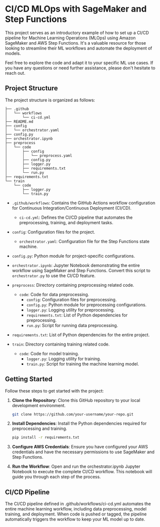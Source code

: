 # CI/CD MLOps with SageMaker and Step Functions

This project serves as an introductory example of how to set up a CI/CD pipeline for Machine Learning Operations (MLOps)
using Amazon SageMaker and AWS Step Functions. It's a valuable resource for those looking to streamline their ML
workflows and automate the deployment of models.

Feel free to explore the code and adapt it to your specific ML use cases. If you have any questions or need further
assistance, please don't hesitate to reach out.

## Project Structure

The project structure is organized as follows:
```plaintext
├── .github
│   └── workflows
│       └── ci-cd.yml
├── README.md
├── config
│   └── orchestrator.yaml
├── config.py
├── orchestrator.ipynb
├── preprocess
│   └── code
│       ├── config
│       │   └── preprocess.yaml
│       ├── config.py
│       ├── logger.py
│       ├── requirements.txt
│       └── run.py
├── requirements.txt
└── train
    └── code
        ├── logger.py
        └── train.py
```


- `.github/workflows`: Contains the GitHub Actions workflow configuration for Continuous Integration/Continuous
  Deployment (CI/CD).
    - `ci-cd.yml`: Defines the CI/CD pipeline that automates the preprocessing, training, and deployment tasks.

- `config`: Configuration files for the project.
    - `orchestrator.yaml`: Configuration file for the Step Functions state machine.

- `config.py`: Python module for project-specific configurations.

- `orchestrator.ipynb`: Jupyter Notebook demonstrating the entire workflow using SageMaker and Step Functions. Convert this script to `orchestrator.py` to use the CI/CD feature.

- `preprocess`: Directory containing preprocessing related code.
    - `code`: Code for data preprocessing.
        - `config`: Configuration files for preprocessing.
        - `config.py`: Python module for preprocessing configurations.
        - `logger.py`: Logging utility for preprocessing.
        - `requirements.txt`: List of Python dependencies for preprocessing.
        - `run.py`: Script for running data preprocessing.

- `requirements.txt`: List of Python dependencies for the entire project.

- `train`: Directory containing training related code.
    - `code`: Code for model training.
        - `logger.py`: Logging utility for training.
        - `train.py`: Script for training the machine learning model.

## Getting Started

Follow these steps to get started with the project:

1. **Clone the Repository**: Clone this GitHub repository to your local development environment.

   ```bash
   git clone https://github.com/your-username/your-repo.git
   ```

2. **Install Dependencies**: Install the Python dependencies required for preprocessing and training.
   
    ```bash 
    pip install -r requirements.txt 
    ```
3. **Configure AWS Credentials**: Ensure you have configured your AWS credentials and have the necessary permissions to use SageMaker and Step Functions.

4. **Run the Workflow**: Open and run the orchestrator.ipynb Jupyter Notebook to execute the complete CI/CD workflow. This notebook will guide you through each step of the process.

## CI/CD Pipeline
The CI/CD pipeline defined in .github/workflows/ci-cd.yml automates the entire machine learning workflow, including data preprocessing, model training, and deployment. When code is pushed or tagged, the pipeline automatically triggers the workflow to keep your ML model up to date.
        
  
